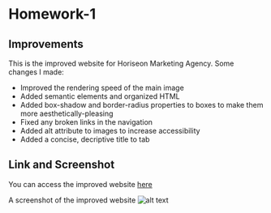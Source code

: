 # Homework-1

## Improvements

This is the improved website for Horiseon Marketing Agency. Some changes I made:
- Improved the rendering speed of the main image
- Added semantic elements and organized HTML
- Added box-shadow and border-radius properties to boxes to make them more aesthetically-pleasing
- Fixed any broken links in the navigation
- Added alt attribute to images to increase accessibility
- Added a concise, decriptive title to tab

## Link and Screenshot

You can access the improved website [here](https://www.example.com)

A screenshot of the improved website 	![alt text](image.jpg)
